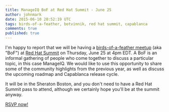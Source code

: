 ```yaml
---
title: ManageIQ BoF at Red Hat Summit - June 25
author: johnmark
date: 2015-06-10 20:52:19 UTC
tags: birds-of-a-feather, botvinnik, red hat summit, capablanca
comments: true
published: true
---
```


I'm happy to report that we will be having a [birds-of-a-feather meetup](https://miq-rhsummit2015.eventbrite.com) (aka "BoF") at [Red Hat Summit](http://www.redhat.com/summit/) on Thursday, June 25 at 4pm EDT. A BoF is an informal gathering of people who come together to discuss a particular topic, in this case ManageIQ. We would like to use this opportunity to share some of the community highlights from the previous year, as well as discuss the upcoming roadmap and Capablanca release cycle.

It will be in the Sheraton Boston, and you don't need to have a Red Hat Summit pass to attend, although we certainly hope you'll be at the summit anyway. 

[RSVP now!](https://miq-rhsummit2015.eventbrite.com/)
